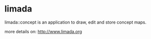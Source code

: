 # limada
limada::concept  is an application to draw, edit and store concept maps.

more details on: http://www.limada.org




